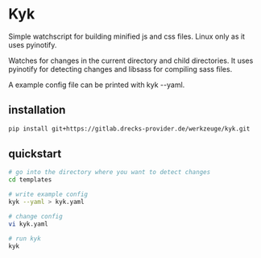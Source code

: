 Kyk
===
Simple watchscript for building minified js and css files.
Linux only as it uses pyinotify.

Watches for changes in the current directory and child directories.
It uses pyinotify for detecting changes and libsass for compiling sass files.

A example config file can be printed with kyk --yaml.

installation
------------
```bash
pip install git+https://gitlab.drecks-provider.de/werkzeuge/kyk.git
```

quickstart
----------
```bash
# go into the directory where you want to detect changes
cd templates

# write example config
kyk --yaml > kyk.yaml

# change config
vi kyk.yaml

# run kyk
kyk
```
